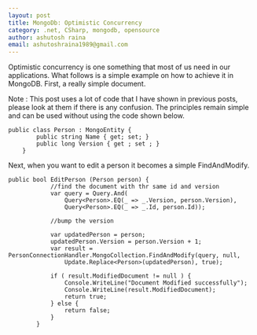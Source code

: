 ```yaml
---
layout: post
title: MongoDb: Optimistic Concurrency
category: .net, CSharp, mongodb, opensource
author: ashutosh raina
email: ashutoshraina1989@gmail.com
---
```


Optimistic concurrency is one something that most of us need in our applications. What follows is a simple example on how to achieve it in MongoDB.
First, a really simple document.

Note : This post uses a lot of code that I have shown in previous posts, please look at them if there is any confusion. The principles remain simple and can be used without using the code shown below.

<!--excerpt-->

    public class Person : MongoEntity {
            public string Name { get; set; }
            public long Version { get ; set ; }
        }

Next, when you want to edit a person it becomes a simple FindAndModify.

    public bool EditPerson (Person person) {
                //find the document with thr same id and version
                var query = Query.And(
                    Query<Person>.EQ(_ => _.Version, person.Version), 
                    Query<Person>.EQ(_ => _.Id, person.Id));
                    
                //bump the version
                
                var updatedPerson = person;
                updatedPerson.Version = person.Version + 1;
                var result = PersonConnectionHandler.MongoCollection.FindAndModify(query, null, 
                    Update.Replace<Person>(updatedPerson), true);
                    
                if ( result.ModifiedDocument != null ) {
                    Console.WriteLine("Document Modified successfully");
                    Console.WriteLine(result.ModifiedDocument);
                    return true;
                } else {
                    return false;
                }
            }